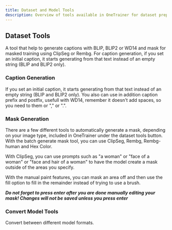 ```yaml
---
title: Dataset and Model Tools
description: Overview of tools available in OneTrainer for dataset preparation, mask generation, and model conversion.
---
```


## Dataset Tools

A tool that help to generate captions with BLIP, BLIP2 or WD14 and mask for masked training using ClipSeg or Rembg. For caption generation, if you set an initial caption, it starts generating from that text instead of an empty string (BLIP and BLIP2 only).

###  Caption Generation
If you set an initial caption, it starts generating from that text instead of an empty string (BLIP and BLIP2 only). You also can use in addition caption prefix and postfix, usefull with WD14, remember it doesn't add spaces, so you need to them or "," or ".".

###  Mask Generation
There are a few different tools to automatically generate a mask, depending on your image type, included in OneTrainer under the dataset tools button.
With the batch generate mask tool, you can use ClipSeg, Rembg, Rembg-human and Hex Color.

With ClipSeg, you can use prompts such as "a woman" or "face of a woman" or "face and hair of a woman" to have the model create a mask outside of the areas you specify. 

With the manual paint features, you can mask an area off and then use the fill option to fill in the remainder instead of trying to use a brush.

_**Do not forget to press enter after you are done manually editing your mask! Changes will not be saved unless you press enter**_

### Convert Model Tools

Convert between different model formats.